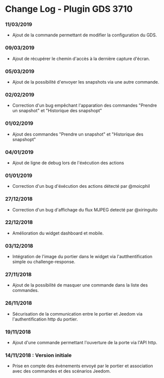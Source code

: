# Change Log - Plugin GDS 3710

### 11/03/2019
- Ajout de la commande permettant de modifier la configuration du GDS.

### 09/03/2019
- Ajout de récupérer le chemin d'accès à la dernière capture d'écran.

### 05/03/2019
- Ajout de la possibilité d'envoyer les snapshots via une autre commande.

### 02/02/2019
- Correction d'un bug empêchant l'apparation des commandes "Prendre un snapshot" et "Historique des snapshopt"

### 01/02/2019
- Ajout des commandes "Prendre un snapshot" et "Historique des snapshopt"

### 04/01/2019
- Ajout de ligne de debug lors de l'éxécution des actions

### 01/01/2019
- Correction d'un bug d'éxécution des actions détecté par @moicphil

### 27/12/2018
- Correction d'un bug d'affichage du flux MJPEG detecté par @xiringuito

### 22/12/2018
- Amélioration du widget dashboard et mobile.

### 03/12/2018
- Intégration de l'image du portier dans le widget via l'autthentification simple ou challenge-response.

### 27/11/2018
- Ajout de la possibilité de masquer une commande dans la liste des commandes.

### 26/11/2018
- Sécurisation de la communication entre le portier et Jeedom via l'authentification http du portier.

### 19/11/2018
- Ajout d'une commande permettant l'ouverture de la porte via l'API http.

### 14/11/2018 : Version initiale
- Prise en compte des évènements envoyé par le portier et association avec des commandes et des scénarios Jeedom.

